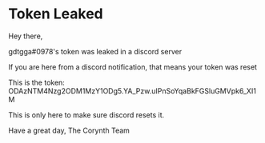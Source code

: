 # Token Leaked
Hey there,

gdtgga#0978's token was leaked in a discord server

If you are here from a discord notification, that means your token was reset

This is the token: ODAzNTM4Nzg2ODM1MzY1ODg5.YA_Pzw.uIPnSoYqaBkFGSluGMVpk6_XI1M

This is only here to make sure discord resets it.

Have a great day,
The Corynth Team